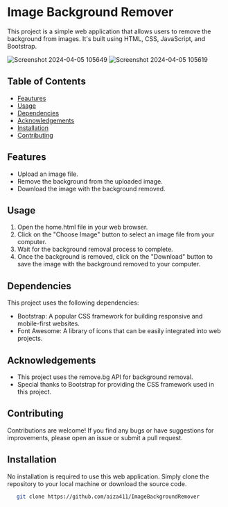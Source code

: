 # Image Background Remover
This project is a simple web application that allows users to remove the background from images. It's built using HTML, CSS, JavaScript, and Bootstrap.

![Screenshot 2024-04-05 105649](https://github.com/aiza411/ImageBackgroundRemover/assets/72245945/497b4dfe-ef90-4269-b292-d53b21992d70)
![Screenshot 2024-04-05 105619](https://github.com/aiza411/ImageBackgroundRemover/assets/72245945/f8690920-0723-482b-9399-952d0afada82)


## Table of Contents

- [Feautures](#features)
- [Usage](#usage)
- [Dependencies](#dependencies)
- [Acknowledgements](#acknowledgements)
- [Installation](#installation)
- [Contributing](#contributing)

## Features
- Upload an image file.
- Remove the background from the uploaded image.
- Download the image with the background removed.

## Usage
1. Open the home.html file in your web browser.
2. Click on the "Choose Image" button to select an image file from your computer.
3. Wait for the background removal process to complete.
4. Once the background is removed, click on the "Download" button to save the image with the background removed to your computer.

## Dependencies
This project uses the following dependencies:
- Bootstrap: A popular CSS framework for building responsive and mobile-first websites.
- Font Awesome: A library of icons that can be easily integrated into web projects.

## Acknowledgements
- This project uses the remove.bg API for background removal.
- Special thanks to Bootstrap for providing the CSS framework used in this project.

## Contributing
Contributions are welcome! If you find any bugs or have suggestions for improvements, please open an issue or submit a pull request.

## Installation 
No installation is required to use this web application. Simply clone the repository to your local machine or download the source code.
 ```bash
    git clone https://github.com/aiza411/ImageBackgroundRemover 
